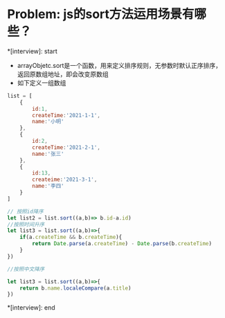 # Problem: js的sort方法运用场景有哪些？

*[interview]: start
* arrayObjetc.sort是一个函数，用来定义排序规则，无参数时默认正序排序，返回原数组地址，即会改变原数组
* 如下定义一组数组
```js
list = [
    {
        id:1,
        createTime:'2021-1-1',
        name:'小明'
    },
    {
        id:2,
        createTime:'2021-2-1',
        name:'张三'
    },
    {
        id:13,
        createime:'2021-3-1',
        name:'李四'
    }
]

// 按照id降序
let list2 = list.sort((a,b)=> b.id-a.id)
//按照时间升序
let list3 = list.sort((a,b)=>{
    if(a.createTime && b.createTime){
        return Date.parse(a.createTime) - Date.parse(b.createTime)
    }
})

//按照中文降序

let list3 = list.sort((a,b)=>{
    return b.name.localeCompare(a.title)
})
```
*[interview]: end
